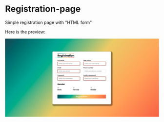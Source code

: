 # Registration-page
Simple registration page with "HTML form"

Here is the preview:

![Here is the preview:](registration.png)